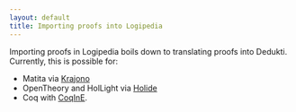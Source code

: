 ```yaml
---
layout: default
title: Importing proofs into Logipedia
---
```

Importing proofs in Logipedia boils down to translating proofs into Dedukti.
Currently, this is possible for:

- Matita via [Krajono](https://github.com/Deducteam/matita)
- OpenTheory and HolLight via [Holide](https://github.com/Deducteam/Holide)
- Coq with [CoqInE](https://github.com/Deducteam/coqine).

